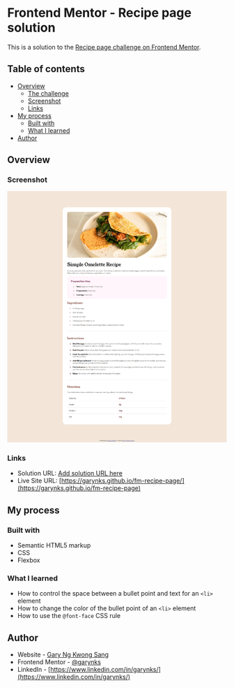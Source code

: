 # Frontend Mentor - Recipe page solution

This is a solution to the [Recipe page challenge on Frontend Mentor](https://www.frontendmentor.io/challenges/recipe-page-KiTsR8QQKm).

## Table of contents

- [Overview](#overview)
  - [The challenge](#the-challenge)
  - [Screenshot](#screenshot)
  - [Links](#links)
- [My process](#my-process)
  - [Built with](#built-with)
  - [What I learned](#what-i-learned)
- [Author](#author)

## Overview

### Screenshot

![](./screenshot.png)

### Links

- Solution URL: [Add solution URL here](https://your-solution-url.com)
- Live Site URL: [https://garynks.github.io/fm-recipe-page/](https://garynks.github.io/fm-recipe-page)

## My process

### Built with

- Semantic HTML5 markup
- CSS
- Flexbox

### What I learned
* How to control the space between a bullet point and text for an `<li>` element
* How to change the color of the bullet point of an `<li>` element
* How to use the `@font-face` CSS rule

## Author

- Website - [Gary Ng Kwong Sang](https://garynks.github.io/)
- Frontend Mentor - [@garynks](https://www.frontendmentor.io/profile/garynks)
- LinkedIn - [https://www.linkedin.com/in/garynks/](https://www.linkedin.com/in/garynks/)
